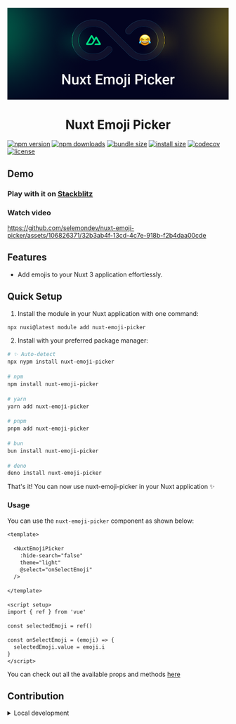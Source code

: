 <p align="center">
 <img align="center" src="https://raw.githubusercontent.com/selemondev/nuxt-emoji-picker/master/assets/nuxt-emoji-picker.png" />
 <h1 align="center">
 Nuxt Emoji Picker
 </h1>
</p>

<!-- automd:badges color="green" license name="nuxt-emoji-picker" codecov bundlephobia packagephobia -->

[![npm version](https://img.shields.io/npm/v/nuxt-emoji-picker?color=green)](https://npmjs.com/package/nuxt-emoji-picker)
[![npm downloads](https://img.shields.io/npm/dm/nuxt-emoji-picker?color=green)](https://npm.chart.dev/nuxt-emoji-picker)
[![bundle size](https://img.shields.io/bundlephobia/minzip/nuxt-emoji-picker?color=green)](https://bundlephobia.com/package/nuxt-emoji-picker)
[![install size](https://badgen.net/packagephobia/install/nuxt-emoji-picker?color=green)](https://packagephobia.com/result?p=nuxt-emoji-picker)
[![codecov](https://img.shields.io/codecov/c/gh/selemondev/nuxt-emoji-picker?color=green)](https://codecov.io/gh/selemondev/nuxt-emoji-picker)
[![license](https://img.shields.io/github/license/selemondev/nuxt-emoji-picker?color=green)](https://github.com/selemondev/nuxt-emoji-picker/blob/main/LICENSE)

<!-- /automd -->

## Demo

### Play with it on [Stackblitz](https://stackblitz.com/edit/nuxt-starter-qstqbs?file=app.vue)

### Watch video

https://github.com/selemondev/nuxt-emoji-picker/assets/106826371/32b3ab4f-13cd-4c7e-918b-f2b4daa00cde

## Features

- Add emojis to your Nuxt 3 application effortlessly.

## Quick Setup

1. Install the module in your Nuxt application with one command:

```bash
npx nuxi@latest module add nuxt-emoji-picker
```

2. Install with your preferred package manager:

<!-- automd:pm-install name="nuxt-emoji-picker" -->

```sh
# ✨ Auto-detect
npx nypm install nuxt-emoji-picker

# npm
npm install nuxt-emoji-picker

# yarn
yarn add nuxt-emoji-picker

# pnpm
pnpm add nuxt-emoji-picker

# bun
bun install nuxt-emoji-picker

# deno
deno install nuxt-emoji-picker
```

<!-- /automd -->

That's it! You can now use nuxt-emoji-picker in your Nuxt application ✨

### Usage

You can use the `nuxt-emoji-picker` component as shown below:

```vue
<template>

  <NuxtEmojiPicker
    :hide-search="false"
    theme="light"
    @select="onSelectEmoji"
  />

</template>

<script setup>
import { ref } from 'vue'

const selectedEmoji = ref()

const onSelectEmoji = (emoji) => {
  selectedEmoji.value = emoji.i
}
</script>
```

You can check out all the available props and methods [here](https://github.com/delowardev/vue3-emoji-picker/?tab=readme-ov-file#options-props)


## Contribution

<details>
  <summary>Local development</summary>
  
  ```bash
  # Install dependencies
  npm install
  
  # Generate type stubs
  npm run dev:prepare
  
  # Develop with the playground
  npm run dev
  
  # Build the playground
  npm run dev:build
  
  # Run ESLint
  npm run lint
  
  # Run Vitest
  npm run test
  npm run test:watch
  
  # Release new version
  npm run release
  ```

</details>
